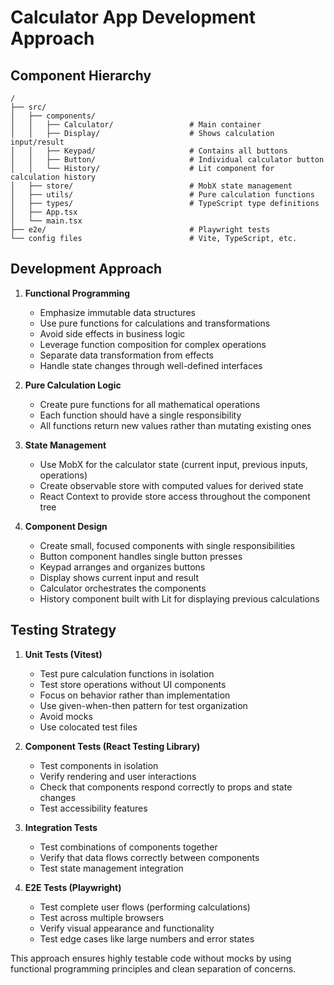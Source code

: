 # Calculator App Development Approach

## Component Hierarchy
```
/
├── src/
│   ├── components/
│   │   ├── Calculator/                 # Main container
│   │   ├── Display/                    # Shows calculation input/result
│   │   ├── Keypad/                     # Contains all buttons
│   │   ├── Button/                     # Individual calculator button
│   │   └── History/                    # Lit component for calculation history
│   ├── store/                          # MobX state management
│   ├── utils/                          # Pure calculation functions
│   ├── types/                          # TypeScript type definitions
│   ├── App.tsx
│   └── main.tsx
├── e2e/                                # Playwright tests
└── config files                        # Vite, TypeScript, etc.
```

## Development Approach

1. **Functional Programming**
   - Emphasize immutable data structures
   - Use pure functions for calculations and transformations
   - Avoid side effects in business logic
   - Leverage function composition for complex operations
   - Separate data transformation from effects
   - Handle state changes through well-defined interfaces


2. **Pure Calculation Logic**
   - Create pure functions for all mathematical operations
   - Each function should have a single responsibility
   - All functions return new values rather than mutating existing ones

3. **State Management**
   - Use MobX for the calculator state (current input, previous inputs, operations)
   - Create observable store with computed values for derived state
   - React Context to provide store access throughout the component tree

4. **Component Design**
   - Create small, focused components with single responsibilities
   - Button component handles single button presses
   - Keypad arranges and organizes buttons
   - Display shows current input and result
   - Calculator orchestrates the components
   - History component built with Lit for displaying previous calculations

## Testing Strategy

1. **Unit Tests (Vitest)**
   - Test pure calculation functions in isolation
   - Test store operations without UI components
   - Focus on behavior rather than implementation
   - Use given-when-then pattern for test organization
   - Avoid mocks
   - Use colocated test files

2. **Component Tests (React Testing Library)**
   - Test components in isolation
   - Verify rendering and user interactions
   - Check that components respond correctly to props and state changes
   - Test accessibility features

3. **Integration Tests**
   - Test combinations of components together
   - Verify that data flows correctly between components
   - Test state management integration

4. **E2E Tests (Playwright)**
   - Test complete user flows (performing calculations)
   - Test across multiple browsers
   - Verify visual appearance and functionality
   - Test edge cases like large numbers and error states

This approach ensures highly testable code without mocks by using functional programming principles and clean separation of concerns.